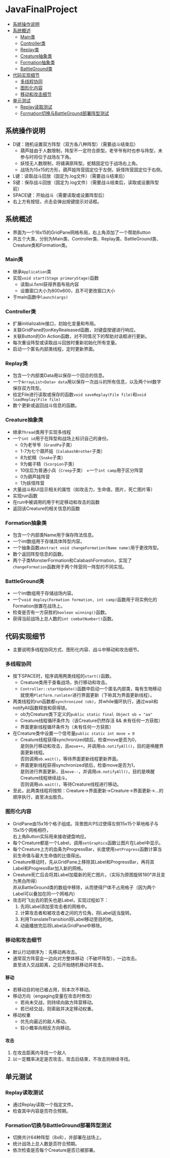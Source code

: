 # JavaFinalProject
- [系统操作说明](#系统操作说明)  
- [系统概述](#系统概述)  
  - [Main类](#Main类)  
  - [Controller类](#Controller类)
  - [Replay类](#Replay类)
  - [Creature抽象类](#Creature抽象类)
  - [Formation抽象类](#Formation抽象类)
  - [BattleGround类](#BattleGround类)
- [代码实现细节](#代码实现细节)  
  - [多线程协同](#多线程协同)
  - [图形化内容](#图形化内容)
  - [移动和攻击细节](#移动和攻击细节)
- [单元测试](#单元测试)  
  - [Replay读取测试](#Replay读取测试)
  - [Formation切换与BattleGround部署阵型测试](#Formation切换与BattleGround部署阵型测试)
## 系统操作说明
+ D键：随机设置双方阵型（双方各八种阵型）（需要战斗结束后）
  + 葫芦娃由于人数限制，阵型不一定符合原型。老爷爷有时也参与阵型，未参与时将位于战场左下角。
  + 妖怪无人数限制，将铺满原阵型。蛇精固定位于战场右上角。
  + 战场为15x15的方形，葫芦娃阵营固定位于左侧，妖怪阵营固定位于右侧。
+ L键：读取战斗回放（固定为.log文件）（需要战斗结束后）
+ S键：保存战斗回放（固定为.log文件）（需要战斗结束后，读取或设置阵型前）
+ SPACE键：开始战斗（需要读取或设置阵型后）
+ 右上方有按钮，点击会弹出按键提示对话框。
## 系统概述
+ 界面为一个16x15的GridPane网格布局，右上角添加了一个帮助Button
+ 共五个大类，分别为Main类、Controller类、Replay类、BattleGround类、Creature类和Formation类。
### Main类
  + 继承`Application`类
  + 实现`void start(Stage primaryStage)`函数
    + 读取ui.fxml获得界面布局内容
    + 设置窗口大小为800x600，且不可更改窗口大小
  + 于main函数中`launch(args)`
### Controller类
  + 扩展initializable接口，初始化变量和布局。
  + 关联GridPane的onKeyRealeased函数，对键盘按键进行响应。
  + 关联Button的On Action函数，对不同情况下的帮助对话框进行更新。
  + 每次重设阵型或读取战斗回放时重新初始化所有变量。
  + 启动一个匿名内部类线程，定时更新界面。
### Replay类
  + 包含一个内部类Data用以保存一个回合的信息。
  + 一个`ArrayList<Data> data`用以保存一次战斗的所有信息，以及两个int数字保存双方阵型。
  + 给定File进行读取或保存的函数`void saveReplay(File file)`和`void loadReplay(File file)`
  + 数个更新或返回战斗信息的函数。
### Creature抽象类
  + 继承`Thread`类用于实现多线程
  + 一个`int id`用于在阵型和战场上标识自己的身份。
    + 0为老爷爷（`GrandPa`子类）
    + 1-7为七个葫芦娃（`CalabashBrother`子类）
    + 8为蛇精（`Snake`子类）
    + 9为蝎子精（`Scorpion`子类）
    + 10往后为普通小兵（`Creep`子类）
  +一个`int camp`用于区分阵营
    + 0为葫芦娃阵营
    + 1为妖怪阵营
  + 大量战斗和UI显示相关的属性（如攻击力，生命值，图片，死亡图片等）
  + 实现run函数
  + 在run中被调用的用于判定移动和攻击的函数
  + 返回该Creature的相关信息的函数
### Formation抽象类
  + 包含一个内部类Name用于保存阵法信息。
  + 一个int数组用于存储具体阵型内容。
  + 一个抽象函数`abstract void changeFormation(Name name)`用于更改阵型。
  + 数个返回阵型信息的函数。
  + 两个子类MonsterFormation和CalabashFormation，实现了`changeFormation`函数用于两个阵营同一阵型的不同实现。
### BattleGround类
  + 一个int数组用于存储战场内容。
  + 一个`void deploy(Formation formation, int camp)`函数用于将实例化的Formation放置在战场上。
  + 检查是否有一方获胜的`boolean winning()`函数。
  + 获得当前战场上总人数的`int combatNumber()`函数。
## 代码实现细节
+ 主要说明多线程协同方式、图形化内容、战斗中移动和攻击细节。
### 多线程协同
  + 按下SPACE时，程序调用两类线程的`start()`函数。
    + Creature类用于查看战场，执行移动和攻击。
    + `Controller::startUpdate()`函数中启动一个匿名内部类，每有生物移动就使用`Platform.runlater`进行界面更新（下称其为界面更新线程）。
  + 两类线程的run函数都`synchronized (ob)`，并while循环执行，通过wait和notifyAll函数释放和获得锁。
    + ob为Creature类下定义的`public static final Object ob = "aa"`
    + Creature线程循环条件为（该Creature仍然存活 && 未有任何一方获胜）
    + 界面更新线程循环条件为（未有任何一方获胜）
  + 在Creature类中设置一个信号量`public static int move = 0`
    + Creature线程获得synchronized锁后，检查move是否为0，  
      是则执行移动和攻击，且`move++`，并调用`ob.notifyAll()`，目的是唤醒界面更新线程。  
      否则调用`ob.wait()`，等待界面更新线程更新界面。
    + 界面更新线程获得synchronized锁后，检查move是否为1，  
      是则进行界面更新，且`move--`，并调用`ob.notifyAll()`，目的是唤醒Creature线程继续战斗。  
      否则调用`ob.wait()`，等待Creature线程进行移动。
  + 至此，此两类线程将按照：Creature->界面更新->Creature->界面更新->...的顺序执行，直至决出胜负。
### 图形化内容
  + GridPane由15x16个格子组成。背景图片PS过使得左侧15x15个草地格子与15x15个网格相符，  
    右上角Button实际用来接收键盘响应。
  + 每个Creature都是一个Label，调用`setGraphics`函数让图片在Label中显示。
  + 每个Creature上方的血条为ProgressBar，长度使用`setProgress`函数计算当前生命值与最大生命值的比值得出。
  + Creature移动时，先从GridPane上移除其Label和ProgressBar，再将其Label和ProgressBar加入新的网格。
  + Creature死亡后会将其Label加载新的死亡图片。（实际为原图旋转180°并且变为黑白所得）  
    并从BattleGround类的数组中移除，从而使得尸体不占用格子（因为两个Label可以叠加在同一个网格内）
  + 攻击时飞出去的箭矢也是Label，实现过程如下：
    1. 先将Label添加至攻击者的网格中。
    2. 计算攻击者和被攻击者之间的方位角，将Label适当旋转。
    3. 利用TranslateTransition将Label移动至目的地。
    4. 动画播放完后将Label从GridPane中移除。
### 移动和攻击细节
+ 默认行动顺序为：先移动再攻击。
+ 通常双方阵营会一边向对方整体移动（不破坏阵型），一边攻击。  
  直至进入交战距离，之后开始随机移动并攻击。
#### 移动
  + 若移动目的地已被占用，则本次不移动。
  + 移动方向（engaging变量在攻击时修改）
    + 若尚未交战，则持续向敌方阵营移动。
    + 若已经交战，则索敌并决定移动权重。
  + 移动权重
    + 优先向最近的敌人移动。
    + 较小概率向相反方向移动。
#### 攻击
  1. 在攻击距离内寻找一个敌人
  2. 以一定概率决定是否攻击，攻击后结束，不攻击则继续寻找。
## 单元测试
### Replay读取测试
  + 通过Replay读取一个指定文件。
  + 检查其中内容是否符合预期。
### Formation切换与BattleGround部署阵型测试
  + 切换共计64种阵型（8x8），并部署在战场上。
  + 统计战场上总人数是否符合预期。
  + 依次检查是否每个Creature是否已被部署。
